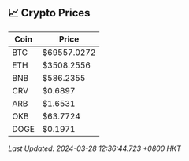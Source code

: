 ## 📈 Crypto Prices

| Coin | Price |
| ---- | ----- |
| BTC | $69557.0272 |
| ETH | $3508.2556 |
| BNB | $586.2355 |
| CRV | $0.6897 |
| ARB | $1.6531 |
| OKB | $63.7724 |
| DOGE | $0.1971 |

_Last Updated: 2024-03-28 12:36:44.723 +0800 HKT_